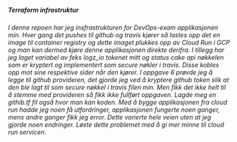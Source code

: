 ##### Terraform infrastruktur

###### I denne repoen har jeg insfrastrukturen for DevOps-exam applikasjonen min. Hver gang det pushes til github og travis kjører så lastes opp det en image til container registry og dette imaget plukkes opp av Cloud Run i GCP og man kan dermed kjøre denne applikasjonen direkte derifra. I tillegg har jeg laget variabel av feks logz_io tokenet mitt og status cake api nøkkelen som er kryptert og implementert som secure nøkler i travis. Disse kobles opp mot sine respektive sider når den kjører. I oppgave 6 prøvde jeg å legge til github provideren, det gjorde jeg ved å kryptere github token slik at den ble lagt til som secure nøkkel i travis filen min. Men fikk det ikke helt til å stemme med provideren så fikk ikke fullført oppgaven. Lagde meg en githib.tf fil også hvor man kan koden. Med å bygge applikasjonen fra cloud run hadde jeg noen få utfordringer, applikasjonen fungerte noen ganger, mens andre ganger fikk jeg error. Dette varierte hele veien uten at jeg gjorde noen endringer. Løste dette problemet med å gi mer minne til cloud run servicen.  
